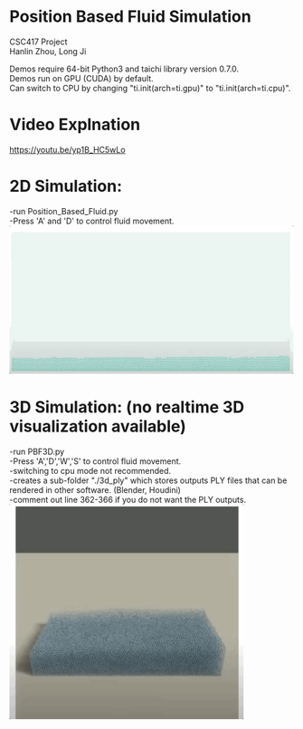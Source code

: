 # Position Based Fluid Simulation
CSC417 Project \
Hanlin Zhou, Long Ji 

Demos require 64-bit Python3 and taichi library version 0.7.0.\
Demos run on GPU (CUDA) by default. \
Can switch to CPU by changing "ti.init(arch=ti.gpu)" to "ti.init(arch=ti.cpu)".
# Video Explnation
https://youtu.be/yp1B_HC5wLo
# 2D Simulation:
-run Position_Based_Fluid.py \
-Press 'A' and 'D' to control fluid movement.
\
![](2d-demo.gif)

# 3D Simulation: (no realtime 3D visualization available)
-run PBF3D.py \
-Press 'A','D','W','S' to control fluid movement. \
-switching to cpu mode not recommended. \
-creates a sub-folder "./3d_ply" which stores outputs PLY files that can be rendered in other software. (Blender, Houdini) \
-comment out line 362-366 if you do not want the PLY outputs.
\
![](3d-demo.gif)

